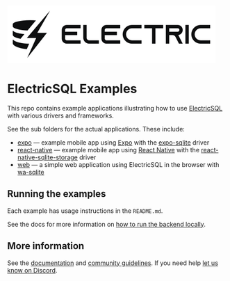 <a href="https://electric-sql.com">
  <picture>
    <source media="(prefers-color-scheme: dark)"
        srcset="https://raw.githubusercontent.com/electric-sql/meta/main/identity/ElectricSQL-logo-light-trans.svg"
    />
    <source media="(prefers-color-scheme: light)"
        srcset="https://raw.githubusercontent.com/electric-sql/meta/main/identity/ElectricSQL-logo-black.svg"
    />
    <img alt="ElectricSQL logo"
        src="https://raw.githubusercontent.com/electric-sql/meta/main/identity/ElectricSQL-logo-black.svg"
    />
  </picture>
</a>

# ElectricSQL Examples

This repo contains example applications illustrating how to use [ElectricSQL](https://electric-sql.com) with various drivers and frameworks.

See the sub folders for the actual applications. These include:

- [expo](./expo) &mdash; example mobile app using [Expo](https://expo.dev) with the [expo-sqlite](https://docs.expo.dev/versions/latest/sdk/sqlite/) driver
- [react-native](./react-native) &mdash; example mobile app using [React Native](https://reactnative.dev) with the [react-native-sqlite-storage](https://www.npmjs.com/package/react-native-sqlite-storage) driver
- [web](./web) &mdash; a simple web application using ElectricSQL in the browser with [wa-sqlite](https://github.com/rhashimoto/wa-sqlite)

## Running the examples

Each example has usage instructions in the `README.md`.

 See the docs for more information on [how to run the backend locally](https://electric-sql.com/docs/overview/examples#option-3--run-the-backend-locally).

## More information

See the [documentation](https://electric-sql.com/docs) and [community guidelines](https://github.com/electric-sql/meta). If you need help [let us know on Discord](https://discord.gg/B7kHGwDcbj).
